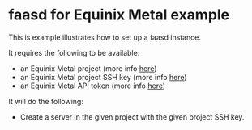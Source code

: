 # faasd for Equinix Metal example

This is example illustrates how to set up a faasd instance.

It requires the following to be available:

- an Equinix Metal project (more info [here](https://metal.equinix.com/developers/docs/accounts/projects/))
- an Equinix Metal project SSH key (more info [here](https://metal.equinix.com/developers/docs/accounts/ssh-keys/))
- an Equinix Metal API token (more info [here](https://metal.equinix.com/developers/docs/accounts/users/#api-keys))

It will do the following:

- Create a server in the given project with the given project SSH key.

